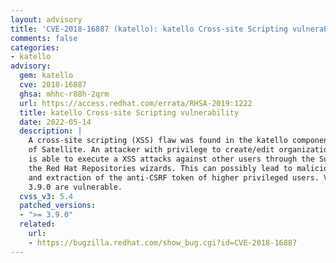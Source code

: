 ```yaml
---
layout: advisory
title: 'CVE-2018-16887 (katello): katello Cross-site Scripting vulnerability'
comments: false
categories:
- katello
advisory:
  gem: katello
  cve: 2018-16887
  ghsa: mhhc-r88h-2qrm
  url: https://access.redhat.com/errata/RHSA-2019:1222
  title: katello Cross-site Scripting vulnerability
  date: 2022-05-14
  description: |
    A cross-site scripting (XSS) flaw was found in the katello component
    of Satellite. An attacker with privilege to create/edit organizations and locations
    is able to execute a XSS attacks against other users through the Subscriptions or
    the Red Hat Repositories wizards. This can possibly lead to malicious code execution
    and extraction of the anti-CSRF token of higher privileged users. Versions before
    3.9.0 are vulnerable.
  cvss_v3: 5.4
  patched_versions:
  - ">= 3.9.0"
  related:
    url:
    - https://bugzilla.redhat.com/show_bug.cgi?id=CVE-2018-16887
---
```

